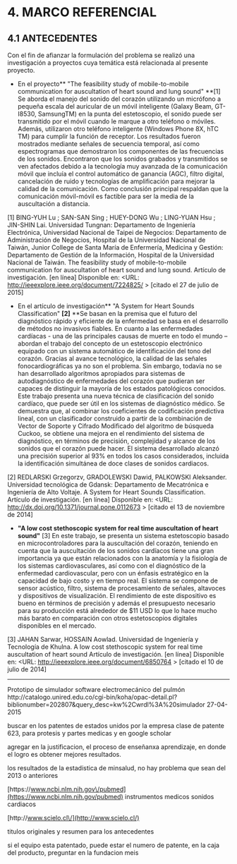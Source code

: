# 4. MARCO REFERENCIAL

## 4.1 ANTECEDENTES

Con el fin de afianzar la formulación del problema se realizó una investigación a proyectos cuya temática está relacionada al presente proyecto.

* En el proyecto** "The feasibility study of mobile-to-mobile communication for auscultation of heart sound and lung sound" **\[1\] Se aborda el manejo del sonido del corazón utilizando un micrófono a pequeña escala del auricular de un móvil inteligente \(Galaxy Beam, GT-I8530, SamsungTM\) en la punta del estetoscopio, el sonido puede ser transmitido por el móvil cuando le marque a otro teléfono o móviles.  Además, utilizaron otro teléfono inteligente \(Windows Phone 8X, hTC TM\) para cumplir la función de receptor. Los resultados fueron mostrados mediante señales de secuencia temporal, así como espectrogramas que demostraron los componentes de las frecuencias de los sonidos. 
  Encontraron que los sonidos grabados y transmitidos se ven afectados debido a la tecnología muy avanzada de la comunicación móvil que incluía el control automático de ganancia \(AGC\), filtro digital, cancelación de ruido y tecnologías de amplificación para mejorar la calidad de la comunicación. Como conclusión principal respaldan que la comunicación móvil-móvil es factible para ser la media de la auscultación a distancia. 

\[1\] BING-YUH Lu ; SAN-SAN Sing ; HUEY-DONG Wu ; LING-YUAN Hsu ; JIN-SHIN Lai. Universidad Tungnan: Departamento de Ingeniería Electrónica, Universidad Nacional de Taipei de Negocios: Departamento de Administración de Negocios, Hospital de la Universidad Nacional de Taiwán, Junior College de Santa María de Enfermería, Medicina y Gestión: Departamento de Gestión de la Información, Hospital de la Universidad Nacional de Taiwán. The feasibility study of mobile-to-mobile communication for auscultation of heart sound and lung sound. Artículo de investigación. \[en línea\] Disponible en: &lt;URL: [http:\/\/ieeexplore.ieee.org\/document\/7224825\/](http://ieeexplore.ieee.org/document/7224825/) &gt; \[citado el 27 de julio de 2015\]

* En el artículo de investigación** "A System for Heart Sounds Classification" **\[2\]** **Se basan en la premisa que el futuro del diagnóstico rápido y eficiente de la enfermedad se basa en el desarrollo de métodos no invasivos fiables. En cuanto a las enfermedades cardíacas - una de las principales causas de muerte en todo el mundo – abordan el trabajo del concepto de un estetoscopio electrónico equipado con un sistema automático de identificación del tono del corazón.
  Gracias al avance tecnológico, la calidad de las señales fonocardiográficas ya no son el problema. Sin embargo, todavía no se han desarrollado algoritmos apropiados para sistemas de autodiagnóstico de enfermedades del corazón que pudieran ser capaces de distinguir la mayoría de los estados patológicos conocidos. 
  Este trabajo presenta una nueva técnica de clasificación del sonido cardíaco, que puede ser útil en los sistemas de diagnóstico médico. Se demuestra que, al combinar los coeficientes de codificación predictiva lineal, con un clasificador construido a partir de la combinación de Vector de Soporte y Cifrado Modificado del algoritmo de búsqueda Cuckoo, se obtiene una mejora en el rendimiento del sistema de diagnóstico, en términos de precisión, complejidad y alcance de los sonidos que el corazón puede hacer. El sistema desarrollado alcanzó una precisión superior al 93% en todos los casos considerados, incluida la identificación simultánea de doce clases de sonidos cardiacos. 

\[2\] REDLARSKI Grzegorzv, GRADOLEWSKI Dawid, PALKOWSKI Aleksander. Universidad tecnológica de Gdansk: Departamento de Mecatrónica e Ingeniería de Alto Voltaje. A System for Heart Sounds Classification. Artículo de investigación. \[en línea\] Disponible en: &lt;URL: [http:\/\/dx.doi.org\/10.1371\/journal.pone.0112673](http://dx.doi.org/10.1371/journal.pone.0112673) &gt; \[citado el 13 de noviembre de 2014\]

* **"A low cost stethoscopic system for real time auscultation of heart sound"** \[3\] En este trabajo, se presenta un sistema estetoscopio basado en microcontroladores para la auscultación del corazón, teniendo en cuenta que la auscultación de los sonidos cardíacos tiene una gran importancia ya que están relacionados con la anatomía y la fisiología de los sistemas cardiovasculares, así como con el diagnóstico de la enfermedad cardiovascular, pero con un énfasis estratégico en la capacidad de bajo costo y en tiempo real. El sistema se compone de sensor acústico, filtro, sistema de procesamiento de señales, altavoces y dispositivos de visualización. El rendimiento de este dispositivo es bueno en términos de precisión y además el presupuesto necesario para su producción está alrededor de $11 USD lo que lo hace mucho más barato en comparación con otros estetoscopios digitales disponibles en el mercado.

\[3\] JAHAN Sarwar, HOSSAIN Aowlad. Universidad de Ingeniería y Tecnología de Khulna. A low cost stethoscopic system for real time auscultation of heart sound Artículo de investigación. \[en línea\] Disponible en: &lt;URL: [http:\/\/ieeexplore.ieee.org\/document\/6850764](http://ieeexplore.ieee.org/document/6850764) &gt; \[citado el 10 de julio de 2014\]

























---

Prototipo de simulador software electromecánico del pulmón
http:\/\/catalogo.unired.edu.co\/cgi-bin\/koha\/opac-detail.pl?biblionumber=202807&query\_desc=kw%2Cwrdl%3A%20simulador
27-04-2015

buscar en los patentes de estados unidos por la empresa
clase de patente 623, para protesis y partes medicas
y en google scholar

agregar en la justificacion, el proceso de enseñanxa aprendizaje, en donde el logro es obtener mejores resultados.

los resultados de la estadistica de minsalud, no hay problema que sean del 2013 o anteriores

[https:\/\/www.ncbi.nlm.nih.gov\/pubmed](https://www.ncbi.nlm.nih.gov/pubmed)
instrumentos medicos sonidos cardiacos

[http:\/\/www.scielo.cl\/](http://www.scielo.cl/)

titulos originales y resumen para los antecedentes

si el equipo esta patentado, puede estar el numero de patente, en la caja del producto, preguntar en la fundacion meis

